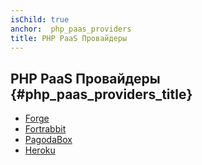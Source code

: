 ```yaml
---
isChild: true
anchor:  php_paas_providers
title: PHP PaaS Провайдеры
---
```


## PHP PaaS Провайдеры {#php_paas_providers_title}

* [Forge](https://forge.laravel.com/)
* [Fortrabbit](http://www.fortrabbit.com/)
* [PagodaBox](https://pagodabox.io/)
* [Heroku](https://www.heroku.com/)
